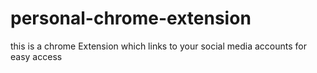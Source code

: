 # personal-chrome-extension
this is a chrome Extension which links to your social media accounts for easy access
